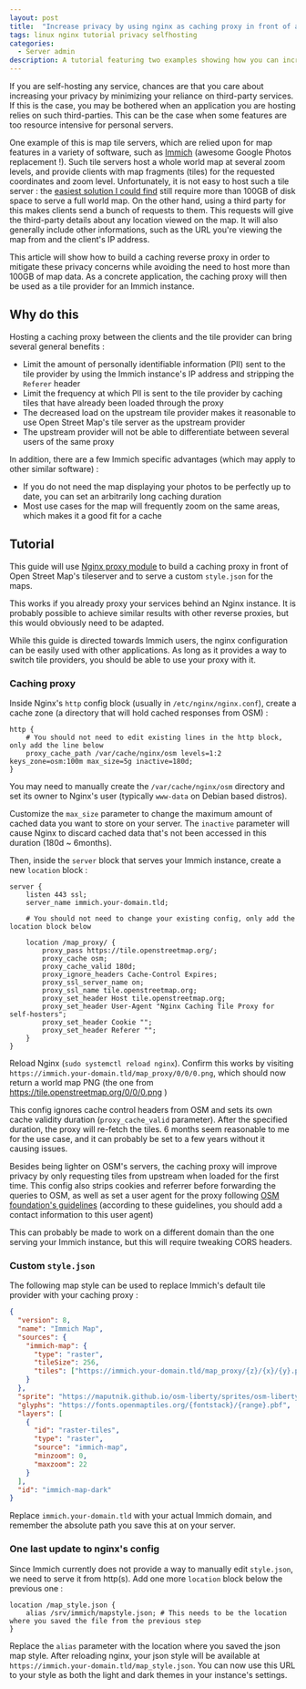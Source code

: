 ```yaml
---
layout: post
title:  "Increase privacy by using nginx as caching proxy in front of a map tile proxy server"
tags: linux nginx tutorial privacy selfhosting
categories:
  - Server admin
description: A tutorial featuring two examples showing how you can increase your privacy using nginx to proxy third-party services.
---
```


If you are self-hosting any service, chances are that you care about
increasing your privacy by minimizing your reliance on third-party services. If
this is the case, you may be bothered when an application you are hosting relies
on such third-parties. This can be the case when some features are too resource
intensive for personal servers.

One example of this is map tile servers, which are relied upon for map features
in a variety of software, such as [Immich](https://immich.app/) (awesome Google Photos replacement !).
Such tile servers host a whole world map at several zoom levels, and provide
clients with map fragments (tiles) for the requested coordinates and zoom
level.
Unfortunately, it is not easy to host such a tile server : the [easiest solution
I could find](https://protomaps.com/) still require more than 100GB of disk
space to serve a full world map. On the other hand, using a third party for this
makes clients send a bunch of requests to them. This requests will give the
third-party details about any location viewed on the map. It will also generally
include other informations, such as the URL you're viewing the map from and the
client's IP address.

This article will show how to build a caching reverse proxy in order to mitigate these
privacy concerns while avoiding the need to host more than 100GB of map data.
As a concrete application, the caching proxy will then be used as a tile
provider for an Immich instance.

## Why do this



Hosting a caching proxy between the clients and the tile provider can bring
several general benefits :

- Limit the amount of personally identifiable information (PII) sent to the tile
  provider by using the Immich instance's IP address and stripping the
  `Referer` header
- Limit the frequency at which PII is sent to the tile provider by caching tiles
  that have already been loaded through the proxy
- The decreased load on the upstream tile provider makes it reasonable to use Open
  Street Map's tile server as the upstream provider
- The upstream provider will not be able to differentiate between several users
  of the same proxy

In addition, there are a few Immich specific advantages (which may apply to
other similar software) :

- If you do not need the map displaying your photos to be perfectly up to date,
  you can set an arbitrarily long caching duration
- Most use cases for the map will frequently zoom on the same areas, which makes
  it a good fit for a cache

## Tutorial

This guide will use [Nginx proxy module](https://nginx.org/en/docs/http/ngx_http_proxy_module.html)
to build a caching proxy in front of Open Street Map's tileserver and to serve a custom
`style.json` for the maps.

This works if you already proxy your services behind an Nginx instance.
It is probably possible to achieve similar results with other reverse proxies,
but this would obviously need to be adapted.

While this guide is directed towards Immich users, the nginx configuration can
be easily used with other applications. As long as it provides a way to switch
tile providers, you should be able to use your proxy with it.

### Caching proxy

Inside Nginx's `http` config block (usually in `/etc/nginx/nginx.conf`), create
a cache zone (a directory that will hold cached responses from OSM) :

```nginx
http {
    # You should not need to edit existing lines in the http block, only add the line below
    proxy_cache_path /var/cache/nginx/osm levels=1:2 keys_zone=osm:100m max_size=5g inactive=180d;
}
```

You may need to manually create the `/var/cache/nginx/osm` directory and set its
owner to Nginx's user (typically `www-data` on Debian based distros).

Customize the `max_size` parameter to change the maximum amount of cached data
you want to store on your server. The `inactive` parameter will cause Nginx to
discard cached data that's not been accessed in this duration (180d ~ 6months).

Then, inside the `server` block that serves your Immich instance, create a new
`location` block :

```nginx
server {
    listen 443 ssl;
    server_name immich.your-domain.tld;

    # You should not need to change your existing config, only add the location block below

    location /map_proxy/ {
        proxy_pass https://tile.openstreetmap.org/;
        proxy_cache osm;
        proxy_cache_valid 180d;
        proxy_ignore_headers Cache-Control Expires;
        proxy_ssl_server_name on;
        proxy_ssl_name tile.openstreetmap.org;
        proxy_set_header Host tile.openstreetmap.org;
        proxy_set_header User-Agent "Nginx Caching Tile Proxy for self-hosters";
        proxy_set_header Cookie "";
        proxy_set_header Referer "";
    }
}
```

Reload Nginx (`sudo systemctl reload nginx`). Confirm this works by visiting
`https://immich.your-domain.tld/map_proxy/0/0/0.png`, which should now return a
world map PNG (the one from https://tile.openstreetmap.org/0/0/0.png )

This config ignores cache control headers from OSM and sets its own cache
validity duration (`proxy_cache_valid` parameter). After the specified duration,
the proxy will re-fetch the tiles. 6 months seem reasonable to me for the use
case, and it can probably be set to a few years without it causing issues.

Besides being lighter on OSM's servers, the caching proxy will improve privacy
by only requesting tiles from upstream when loaded for the first time. This
config also strips cookies and referrer before forwarding the queries to OSM, as
well as set a user agent for the proxy following [OSM foundation's
guidelines](https://operations.osmfoundation.org/policies/tiles/) (according to
these guidelines, you should add a contact information to this user agent)

This can probably be made to work on a different domain than the one serving
your Immich instance, but this will require tweaking CORS headers.

### Custom `style.json`

The following map style can be used to replace Immich's default tile provider
with your caching proxy :

```json
{
  "version": 8,
  "name": "Immich Map",
  "sources": {
    "immich-map": {
      "type": "raster",
      "tileSize": 256,
      "tiles": ["https://immich.your-domain.tld/map_proxy/{z}/{x}/{y}.png"]
    }
  },
  "sprite": "https://maputnik.github.io/osm-liberty/sprites/osm-liberty",
  "glyphs": "https://fonts.openmaptiles.org/{fontstack}/{range}.pbf",
  "layers": [
    {
      "id": "raster-tiles",
      "type": "raster",
      "source": "immich-map",
      "minzoom": 0,
      "maxzoom": 22
    }
  ],
  "id": "immich-map-dark"
}
```

Replace `immich.your-domain.tld` with your actual Immich domain, and remember
the absolute path you save this at on your server.

### One last update to nginx's config

Since Immich currently does not provide a way to manually edit `style.json`, we
need to serve it from http(s). Add one more `location` block below the previous
one :

```nginx
location /map_style.json {
    alias /srv/immich/mapstyle.json; # This needs to be the location where you saved the file from the previous step
}
```

Replace the `alias` parameter with the location where you saved the json
map style. After reloading nginx, your json style will be available at
`https://immich.your-domain.tld/map_style.json`. You can now use this URL to
your style as both the light and dark themes in your instance's settings.
